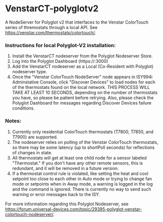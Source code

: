 # VenstarCT-polyglotv2
A NodeServer for Polyglot v2 that interfaces to the Venstar ColorTouch series of thremostats through a local API. See https://venstar.com/thermostats/colortouch/.

### Instructions for local Polyglot-V2 installation:

1. Install the VenstarCT nodeserver from the Polyglot Nodeserver Store.
2. Log into the Polyglot Dashboard (https://<Polyglot Server IP Address>:3000)
3. Add the VenstarCT nodeserver as a Local (Co-Resident with Polyglot) nodeserver type.
4. Once the "Venstar ColorTouch NodeServer" node appears in ISY994i Adminstative Console, click "Discover Devices" to load nodes for each of the thermostats found on the local network. THIS PROCESS WILL TAKE AT LEAST 10 SECONDS, depending on the number of thermostats you have, so please be patient before retrying. Also, please check the Polyglot Dashboard for messages regarding Discover Devices failure conditions.

### Notes:

1. Currently only residential ColorTouch thermostats (T7800, T7850, and T7900) are supported.
2. The nodeserver relies on polling of the Venstar ColorTouch thermostats, so there may be some latency (up to shortPoll seconds) for reflections of changes in state.
3. All thermostats will get at least one child node for a sensor labeled "Thermostat." If you don't have any other remote sensors, this is redundant, and it will be removed in a future version.
4. If a thermostat control rule is violated, like setting the heat and cool setpoint too close to each other in Auto mode or trying to change fan mode or setpoints when in Away mode, a warning is logged in the log and the command is ignored. There is currently no way to send such warning or error messages back to the ISY.

For more information regarding this Polyglot Nodeserver, see https://forum.universal-devices.com/topic/29395-polyglot-venstar-colortouch-nodeserver/.
